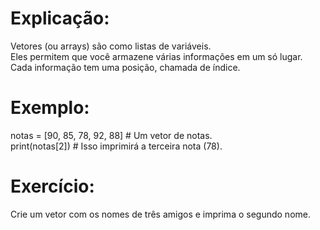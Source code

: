 # Explicação:
Vetores (ou arrays) são como listas de variáveis. <br /> 
Eles permitem que você armazene várias informações em um só lugar. <br /> 
Cada informação tem uma posição, chamada de índice.<br /> 

# Exemplo:

notas = [90, 85, 78, 92, 88]  # Um vetor de notas.<br /> 
print(notas[2])  # Isso imprimirá a terceira nota (78).<br /> 

# Exercício:
Crie um vetor com os nomes de três amigos e imprima o segundo nome.
